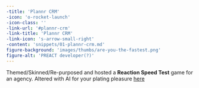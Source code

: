 ```yaml
---
-title: 'Plannr CRM'
-icon: 'o-rocket-launch'
-icon-class: ''
-link-url: '#plannr-crm'
-link-title: 'Plannr CRM'
-link-icon: 's-arrow-small-right'
-content: 'snippets/01-plannr-crm.md'
figure-background: 'images/thumbs/are-you-the-fastest.png'
figure-alt: 'PREACT developer(?)'
---
```


Themed/Skinned/Re-purposed and hosted a __**Reaction Speed Test**__ game for an agency. Altered with AI for your plating pleasure [here](https://reaction.moof.digital/)

